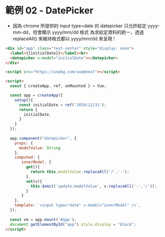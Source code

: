 # 範例 02 - DatePicker

- 因為 chrome 所提供的 input type=date 的 datepicker 只允許給定 yyyy-mm-dd，但會顯示 yyyy/mm/dd 格式
  為求給定資料的統一，透過 replaceAll() 來維持格式都以 yyyy/mm/dd 來呈現 !

```html
<div id="app" class="text-center" style="display: none">
  <label>{{initialDate}}</label><br>
  <datepicker v-model="initialDate"></datepicker>
</div>

<script src="https://unpkg.com/vue@next"></script>

<script>
  const { createApp, ref, onMounted } = Vue;

  const app = createApp({
    setup(){
      const initialDate = ref('2020/12/31');
      return {
        initialDate,
      }
    }
  });
  
  app.component("datepicker", {
    props: {
      modelValue: String
    },
    computed: {
       innerModel: {
         get(){
           return this.modelValue.replaceAll('/','-');
         },
         set(v){
           this.$emit('update:modelValue', v.replaceAll('-','/'));
         }
       }
    },
    template: `<input type="date" v-model="innerModel" />`,   
  });
  
  const vm = app.mount('#app');
  document.getElementById("app").style.display = "block";
</script>
```